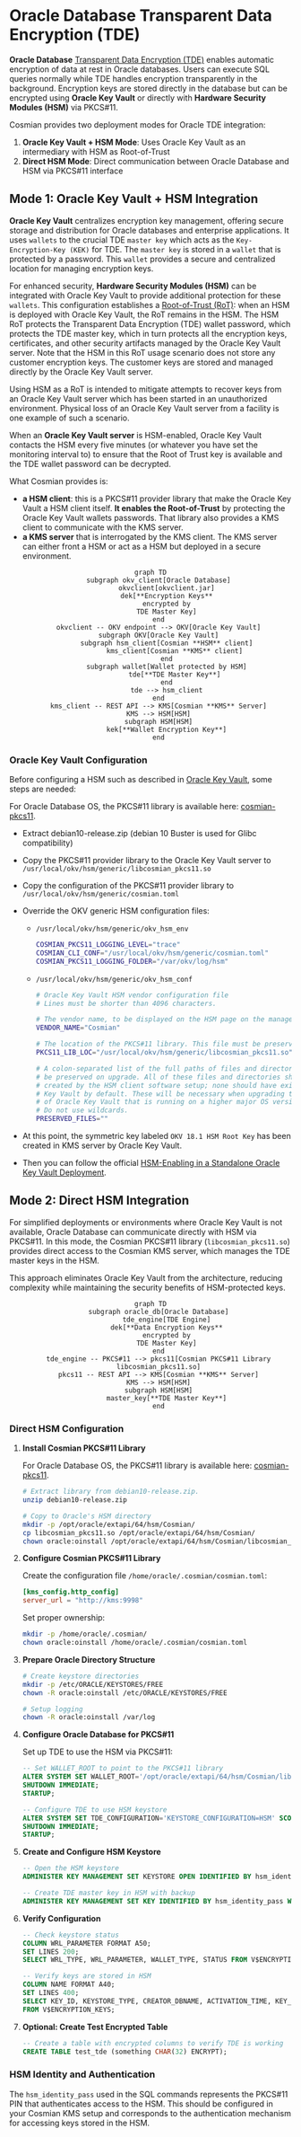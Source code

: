 # Oracle Database Transparent Data Encryption (TDE)

**Oracle Database** [Transparent Data Encryption (TDE)](https://docs.oracle.com/en/database/oracle/oracle-database/23/dbtde/introduction-to-transparent-data-encryption.html) enables automatic encryption of data at rest in Oracle databases. Users can execute SQL queries normally while TDE handles encryption transparently in the background. Encryption keys are stored directly in the database but can be encrypted using **Oracle Key Vault** or directly with **Hardware Security Modules (HSM)** via PKCS#11.

Cosmian provides two deployment modes for Oracle TDE integration:

1. **Oracle Key Vault + HSM Mode**: Uses Oracle Key Vault as an intermediary with HSM as Root-of-Trust
2. **Direct HSM Mode**: Direct communication between Oracle Database and HSM via PKCS#11 interface

## Mode 1: Oracle Key Vault + HSM Integration

**Oracle Key Vault** centralizes encryption key management, offering secure storage and distribution for Oracle databases and enterprise applications. It uses `wallets` to the crucial TDE `master key` which acts as the `Key-Encryption-Key (KEK)` for TDE. The `master key` is stored in a `wallet` that is protected by a password. This `wallet` provides a secure and centralized location for managing encryption keys.

For enhanced security, **Hardware Security Modules (HSM)** can be integrated with Oracle Key Vault to provide additional protection for these `wallets`. This configuration establishes a [Root-of-Trust (RoT)](https://docs.oracle.com/en/database/oracle/key-vault/18.5/okvhm/getting-started-hsm.html#GUID-DADA7E20-82E2-40C9-A63A-4A159EBD5F09): when an HSM is deployed with Oracle Key Vault, the RoT remains in the HSM. The HSM RoT protects the Transparent Data Encryption (TDE) wallet password, which protects the TDE master key, which in turn protects all the encryption keys, certificates, and other security artifacts managed by the Oracle Key Vault server. Note that the HSM in this RoT usage scenario does not store any customer encryption keys. The customer keys are stored and managed directly by the Oracle Key Vault server.

Using HSM as a RoT is intended to mitigate attempts to recover keys from an Oracle Key Vault server which has been started in an unauthorized environment.
Physical loss of an Oracle Key Vault server from a facility is one example of such a scenario.

When an **Oracle Key Vault server** is HSM-enabled, Oracle Key Vault contacts the HSM every five minutes (or whatever you have set the monitoring interval to) to ensure that the Root of Trust key is available and the TDE wallet password can be decrypted.

What Cosmian provides is:

- **a HSM client**: this is a PKCS#11 provider library that make the Oracle Key Vault a HSM client itself. **It enables the Root-of-Trust** by protecting the Oracle Key Vault wallets passwords. That library also provides a KMS client to communicate with the KMS server.
- **a KMS server** that is interrogated by the KMS client. The KMS server can either front a HSM or act as a HSM but deployed in a secure environment.

<div align="center">

```mermaid
graph TD
    subgraph okv_client[Oracle Database]
        okvclient[okvclient.jar]
        dek[**Encryption Keys**
        encrypted by
        TDE Master Key]
    end
    okvclient -- OKV endpoint --> OKV[Oracle Key Vault]
    subgraph OKV[Oracle Key Vault]
        subgraph hsm_client[Cosmian **HSM** client]
            kms_client[Cosmian **KMS** client]
        end
        subgraph wallet[Wallet protected by HSM]
            tde[**TDE Master Key**]
        end
        tde --> hsm_client
    end
    kms_client -- REST API --> KMS[Cosmian **KMS** Server]
    KMS --> HSM[HSM]
    subgraph HSM[HSM]
        kek[**Wallet Encryption Key**]
    end
```

</div>

### Oracle Key Vault Configuration

Before configuring a HSM such as described in [Oracle Key Vault](https://docs.oracle.com/en/database/oracle/key-vault/21.10/okvhm/index.html), some steps are needed:

For Oracle Database OS, the PKCS#11 library is available here: [cosmian-pkcs11](https://package.cosmian.com/cli/1.5.0/debian10-release.zip).

- Extract debian10-release.zip (debian 10 Buster is used for Glibc compatibility)
- Copy the PKCS#11 provider library to the Oracle Key Vault server to `/usr/local/okv/hsm/generic/libcosmian_pkcs11.so`
- Copy the configuration of the PKCS#11 provider library to `/usr/local/okv/hsm/generic/cosmian.toml`
- Override the OKV generic HSM configuration files:

  - `/usr/local/okv/hsm/generic/okv_hsm_env`

    ```bash
    COSMIAN_PKCS11_LOGGING_LEVEL="trace"
    COSMIAN_CLI_CONF="/usr/local/okv/hsm/generic/cosmian.toml"
    COSMIAN_PKCS11_LOGGING_FOLDER="/var/okv/log/hsm"
    ```

  - `/usr/local/okv/hsm/generic/okv_hsm_conf`

    ```bash
    # Oracle Key Vault HSM vendor configuration file
    # Lines must be shorter than 4096 characters.

    # The vendor name, to be displayed on the HSM page on the management console.
    VENDOR_NAME="Cosmian"

    # The location of the PKCS#11 library. This file must be preserved on upgrade.
    PKCS11_LIB_LOC="/usr/local/okv/hsm/generic/libcosmian_pkcs11.so"

    # A colon-separated list of the full paths of files and directories that must
    # be preserved on upgrade. All of these files and directories should have been
    # created by the HSM client software setup; none should have existed on Oracle
    # Key Vault by default. These will be necessary when upgrading to a version
    # of Oracle Key Vault that is running on a higher major OS version.
    # Do not use wildcards.
    PRESERVED_FILES=""
    ```

- At this point, the symmetric key labeled `OKV 18.1 HSM Root Key` has been created in KMS server by Oracle Key Vault.
- Then you can follow the official [HSM-Enabling in a Standalone Oracle Key Vault Deployment](https://docs.oracle.com/en/database/oracle/key-vault/21.10/okvhm/configuring-hsm-oracle-key-vault1.html#GUID-5645696A-3F19-4CF9-AE79-105569529182).

## Mode 2: Direct HSM Integration

For simplified deployments or environments where Oracle Key Vault is not available, Oracle Database can communicate directly with HSM via PKCS#11. In this mode, the Cosmian PKCS#11 library (`libcosmian_pkcs11.so`) provides direct access to the Cosmian KMS server, which manages the TDE master keys in the HSM.

This approach eliminates Oracle Key Vault from the architecture, reducing complexity while maintaining the security benefits of HSM-protected keys.

<div align="center">

```mermaid
graph TD
    subgraph oracle_db[Oracle Database]
        tde_engine[TDE Engine]
        dek[**Data Encryption Keys**
        encrypted by
        TDE Master Key]
    end
    tde_engine -- PKCS#11 --> pkcs11[Cosmian PKCS#11 Library
    libcosmian_pkcs11.so]
    pkcs11 -- REST API --> KMS[Cosmian **KMS** Server]
    KMS --> HSM[HSM]
    subgraph HSM[HSM]
        master_key[**TDE Master Key**]
    end
```

</div>

### Direct HSM Configuration

1. **Install Cosmian PKCS#11 Library**

   For Oracle Database OS, the PKCS#11 library is available here: [cosmian-pkcs11](https://package.cosmian.com/cli/1.5.0/debian10-release.zip).

   ```bash
   # Extract library from debian10-release.zip.
   unzip debian10-release.zip

   # Copy to Oracle's HSM directory
   mkdir -p /opt/oracle/extapi/64/hsm/Cosmian/
   cp libcosmian_pkcs11.so /opt/oracle/extapi/64/hsm/Cosmian/
   chown oracle:oinstall /opt/oracle/extapi/64/hsm/Cosmian/libcosmian_pkcs11.so
   ```

2. **Configure Cosmian PKCS#11 Library**

   Create the configuration file `/home/oracle/.cosmian/cosmian.toml`:

   ```toml
   [kms_config.http_config]
   server_url = "http://kms:9998"
   ```

   Set proper ownership:

   ```bash
   mkdir -p /home/oracle/.cosmian/
   chown oracle:oinstall /home/oracle/.cosmian/cosmian.toml
   ```

3. **Prepare Oracle Directory Structure**

   ```bash
   # Create keystore directories
   mkdir -p /etc/ORACLE/KEYSTORES/FREE
   chown -R oracle:oinstall /etc/ORACLE/KEYSTORES/FREE

   # Setup logging
   chown -R oracle:oinstall /var/log
   ```

4. **Configure Oracle Database for PKCS#11**

   Set up TDE to use the HSM via PKCS#11:

   ```sql
   -- Set WALLET_ROOT to point to the PKCS#11 library
   ALTER SYSTEM SET WALLET_ROOT='/opt/oracle/extapi/64/hsm/Cosmian/libcosmian_pkcs11.so' SCOPE=SPFILE;
   SHUTDOWN IMMEDIATE;
   STARTUP;

   -- Configure TDE to use HSM keystore
   ALTER SYSTEM SET TDE_CONFIGURATION='KEYSTORE_CONFIGURATION=HSM' SCOPE=BOTH SID='*';
   SHUTDOWN IMMEDIATE;
   STARTUP;
   ```

5. **Create and Configure HSM Keystore**

   ```sql
   -- Open the HSM keystore
   ADMINISTER KEY MANAGEMENT SET KEYSTORE OPEN IDENTIFIED BY hsm_identity_pass;

   -- Create TDE master key in HSM with backup
   ADMINISTER KEY MANAGEMENT SET KEY IDENTIFIED BY hsm_identity_pass WITH BACKUP;
   ```

6. **Verify Configuration**

   ```sql
   -- Check keystore status
   COLUMN WRL_PARAMETER FORMAT A50;
   SET LINES 200;
   SELECT WRL_TYPE, WRL_PARAMETER, WALLET_TYPE, STATUS FROM V$ENCRYPTION_WALLET;

   -- Verify keys are stored in HSM
   COLUMN NAME FORMAT A40;
   SET LINES 400;
   SELECT KEY_ID, KEYSTORE_TYPE, CREATOR_DBNAME, ACTIVATION_TIME, KEY_USE, ORIGIN
   FROM V$ENCRYPTION_KEYS;
   ```

7. **Optional: Create Test Encrypted Table**

   ```sql
   -- Create a table with encrypted columns to verify TDE is working
   CREATE TABLE test_tde (something CHAR(32) ENCRYPT);
   ```

### HSM Identity and Authentication

The `hsm_identity_pass` used in the SQL commands represents the PKCS#11 PIN that authenticates access to the HSM. This should be configured in your Cosmian KMS setup and corresponds to the authentication mechanism for accessing keys stored in the HSM.
